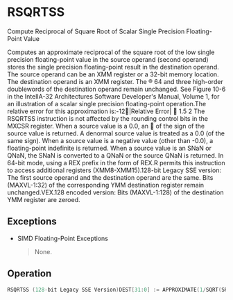 # RSQRTSS

Compute Reciprocal of Square Root of Scalar Single Precision Floating-Point Value

Computes an approximate reciprocal of the square root of the low single precision floating-point value in the source operand (second operand) stores the single precision floating-point result in the destination operand.
The source operand can be an XMM register or a 32-bit memory location.
The destination operand is an XMM register.
The ® 64 and three high-order doublewords of the destination operand remain unchanged.
See Figure 10-6 in the IntelIA-32 Architectures Software Developer's Manual, Volume 1, for an illustration of a scalar single precision floating-point operation.The relative error for this approximation is:-12|Relative Error|  1.5  2 The RSQRTSS instruction is not affected by the rounding control bits in the MXCSR register.
When a source value is a 0.0, an  of the sign of the source value is returned.
A denormal source value is treated as a 0.0 (of the same sign).
When a source value is a negative value (other than -0.0), a floating-point indefinite is returned.
When a source value is an SNaN or QNaN, the SNaN is converted to a QNaN or the source QNaN is returned.
In 64-bit mode, using a REX prefix in the form of REX.R permits this instruction to access additional registers (XMM8-XMM15).128-bit Legacy SSE version: The first source operand and the destination operand are the same.
Bits (MAXVL-1:32) of the corresponding YMM destination register remain unchanged.VEX.128 encoded version: Bits (MAXVL-1:128) of the destination YMM register are zeroed.

## Exceptions

- SIMD Floating-Point Exceptions
  > None.

## Operation

```C
RSQRTSS (128-bit Legacy SSE Version)DEST[31:0] := APPROXIMATE(1/SQRT(SRC2[31:0]))DEST[MAXVL-1:32] (Unmodified)VRSQRTSS (VEX.128 Encoded Version)DEST[31:0] := APPROXIMATE(1/SQRT(SRC2[31:0]))Intel C/C++ Compiler Intrinsic EquivalentRSQRTSS __m128 _mm_rsqrt_ss(__m128 a)
```
